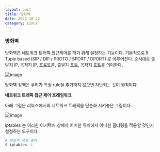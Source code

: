 ```yaml
---
layout: post
title: 방화벽
date: 2022-10-22
category: Linux
---
```


### 방화벽

방화벽은 네트워크 트래픽 접근제어를 하기 위해 설정하는 기능이다. 기본적으로 5 Tuple based (SIP / DIP / PROTO / SPORT / DPORT) 로 이루어진다. 순서대로 출발지 IP, 목적지 IP, 프로토콜, 출발지 포트, 목적지 포트를 의미한다. 

![image](https://user-images.githubusercontent.com/61526722/197339055-5c034a2a-f8de-4bb8-9025-19f693147cd4.png)

방화벽 정책은 우리가 특정 rule을 추가하지 않으면 차단되는 것이 원칙이다. 

**네트워크 트래픽 접근 제어 프레임워크**

아래 그림은 리눅스에서의 네트워크 트래픽을 단순화 시켜놓은 그림이다. 

![image](https://user-images.githubusercontent.com/61526722/197339062-7b971a56-b7d3-44ce-8f1b-33e01af6327c.png)

iptables 는 이러한 아키텍처 상에서 어떠한 위치에서 어떠한 필터링을 적용할 것인지 설정하는 도구이다. 

```bash
# 방화벽 목록 출력
$ iptables -L
```
